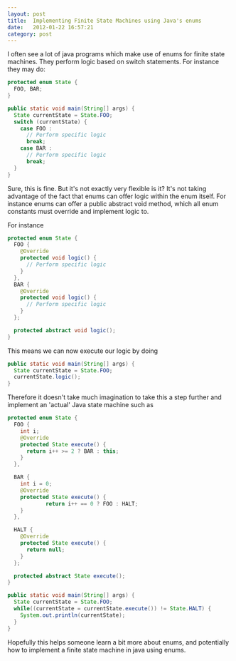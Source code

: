 ```yaml
---
layout: post
title:  Implementing Finite State Machines using Java's enums
date:   2012-01-22 16:57:21
category: post
---
```


I often see a lot of java programs which make use of enums for finite state machines. They perform logic based on switch statements. For instance they may do:

```java
protected enum State {
  FOO, BAR;
}

public static void main(String[] args) {
  State currentState = State.FOO;
  switch (currentState) {
    case FOO :
      // Perform specific logic
      break;
    case BAR :
      // Perform specific logic
      break;
  }
}
```


Sure, this is fine. But it's not exactly very flexible is it? It's not taking advantage of the fact that enums can offer logic within the enum itself. For instance enums can offer a public abstract void method, which all enum constants must override and implement logic to.

For instance

```java
protected enum State {
  FOO {
    @Override
    protected void logic() {
      // Perform specific logic
    }
  },
  BAR {
    @Override
    protected void logic() {
      // Perform specific logic
    }
  };

  protected abstract void logic();
}
```

This means we can now execute our logic by doing

```java
public static void main(String[] args) {
  State currentState = State.FOO;
  currentState.logic();
}
```

Therefore it doesn't take much imagination to take this a step further and implement an 'actual' Java state machine such as

```java
protected enum State {
  FOO {
    int i;
    @Override
    protected State execute() {
      return i++ >= 2 ? BAR : this;
    }
  },

  BAR {
    int i = 0;
    @Override
    protected State execute() {
			return i++ == 0 ? FOO : HALT;
    }
  },

  HALT {
    @Override
    protected State execute() {
      return null;
    }
  };

  protected abstract State execute();
}

public static void main(String[] args) {
  State currentState = State.FOO;
  while((currentState = currentState.execute()) != State.HALT) {
    System.out.println(currentState);
  }
}
```

Hopefully this helps someone learn a bit more about enums, and potentially how to implement a finite state machine in java using enums.
